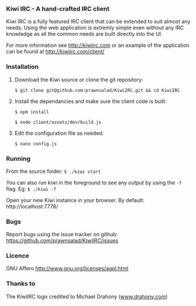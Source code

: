 ### Kiwi IRC - A hand-crafted IRC client
Kiwi IRC is a fully featured IRC client that can be extended to suit almost any needs.
Using the web application is extremly simple even without any IRC knowledge as all the common needs are built directly into the UI.

For more information see http://kiwiirc.com or an example of the application can be found at http://kiwiirc.com/client/


### Installation

1. Download the Kiwi source or clone the git repository:

    `$ git clone git@github.com:prawnsalad/KiwiIRC.git && cd KiwiIRC`

2. Install the dependancies and make sure the client code is built:
    
    `$ npm install`

    `$ node client/assets/dev/build.js`

3. Edit the configuration file as needed:

    `$ nano config.js`


### Running
From the source folder: `$ ./kiwi start`

You can also run kiwi in the foreground to see any output by using the `-f` flag. Eg: `$ ./kiwi -f`

Open your new Kiwi instance in your browser. By default: http://localhost:7778/


### Bugs
Report bugs using the issue tracker on github: https://github.com/prawnsalad/KiwiIRC/issues

### Licence
GNU Affero
http://www.gnu.org/licenses/agpl.html


### Thanks to
The KiwiIRC logo credited to Michael Drahony (www.drahony.com)
